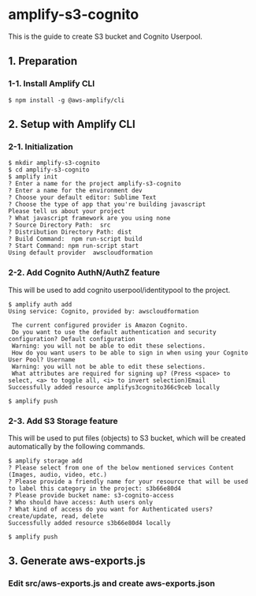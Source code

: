 # amplify-s3-cognito
This is the guide to create S3 bucket and Cognito Userpool.

## 1. Preparation

### 1-1. Install Amplify CLI
```
$ npm install -g @aws-amplify/cli
```

## 2. Setup with Amplify CLI
### 2-1. Initialization
```
$ mkdir amplify-s3-cognito
$ cd amplify-s3-cognito
$ amplify init
? Enter a name for the project amplify-s3-cognito
? Enter a name for the environment dev
? Choose your default editor: Sublime Text
? Choose the type of app that you're building javascript
Please tell us about your project
? What javascript framework are you using none
? Source Directory Path:  src
? Distribution Directory Path: dist
? Build Command:  npm run-script build
? Start Command: npm run-script start
Using default provider  awscloudformation
```

### 2-2. Add Cognito AuthN/AuthZ feature
This will be used to add cognito userpool/identitypool to the project.

```
$ amplify auth add 
Using service: Cognito, provided by: awscloudformation
 
 The current configured provider is Amazon Cognito. 
 Do you want to use the default authentication and security configuration? Default configuration
 Warning: you will not be able to edit these selections. 
 How do you want users to be able to sign in when using your Cognito User Pool? Username
 Warning: you will not be able to edit these selections. 
 What attributes are required for signing up? (Press <space> to select, <a> to toggle all, <i> to invert selection)Email
Successfully added resource amplifys3cognito366c9ceb locally

$ amplify push
```

### 2-3. Add S3 Storage feature
This will be used to put files (objects) to S3 bucket, which will be created automatically by the following commands.

```
$ amplify storage add
? Please select from one of the below mentioned services Content (Images, audio, video, etc.)
? Please provide a friendly name for your resource that will be used to label this category in the project: s3b66e80d4
? Please provide bucket name: s3-cognito-access
? Who should have access: Auth users only
? What kind of access do you want for Authenticated users? create/update, read, delete
Successfully added resource s3b66e80d4 locally

$ amplify push
```
## 3. Generate aws-exports.js
### Edit src/aws-exports.js and create aws-exports.json